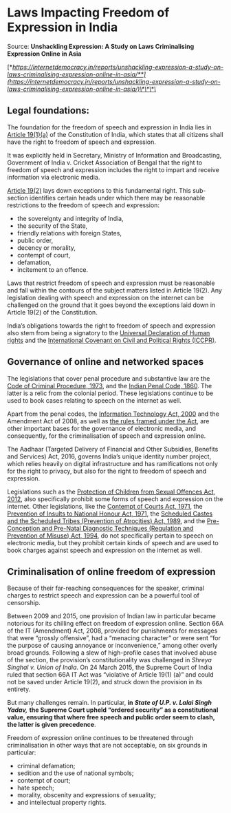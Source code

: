 # Laws Impacting Freedom of Expression in India

Source: **Unshackling Expression: A Study on Laws Criminalising Expression Online in Asia**

 [**https://internetdemocracy.in/reports/unshackling-expression-a-study-on-laws-criminalising-expression-online-in-asia/**](https://internetdemocracy.in/reports/unshackling-expression-a-study-on-laws-criminalising-expression-online-in-asia/)\*\*\*\*

## Legal foundations:

The foundation for the freedom of speech and expression in India lies in [Article 19\(1\)\(a\)](https://indiankanoon.org/doc/1218090/) of the Constitution of India, which states that all citizens shall have the right to freedom of speech and expression.

It was explicitly held in Secretary, Ministry of Information and Broadcasting, Government of India v. Cricket Association of Bengal that the right to freedom of speech and expression includes the right to impart and receive information via electronic media.

[Article 19\(2\)](https://indiankanoon.org/doc/1218090/) lays down exceptions to this fundamental right. This sub-section identifies certain heads under which there may be reasonable restrictions to the freedom of speech and expression:

* the sovereignty and integrity of India,
* the security of the State,
* friendly relations with foreign States,
* public order,
* decency or morality,
* contempt of court,
* defamation,
* incitement to an offence.

Laws that restrict freedom of speech and expression must be reasonable and fall within the contours of the subject matters listed in Article 19\(2\). Any legislation dealing with speech and expression on the internet can be challenged on the ground that it goes beyond the exceptions laid down in Article 19\(2\) of the Constitution.

India’s obligations towards the right to freedom of speech and expression also stem from being a signatory to the [Universal Declaration of Human rights](https://www.un.org/en/universal-declaration-human-rights/) and the [International Covenant on Civil and Political Rights \(ICCPR\)](https://www.ohchr.org/en/professionalinterest/pages/ccpr.aspx). 

## Governance of online and networked spaces

The legislations that cover penal procedure and substantive law are the [Code of Criminal Procedure, 1973](https://indiankanoon.org/doc/445276/), and the [Indian Penal Code, 1860](https://indiankanoon.org/doc/1569253/). The latter is a relic from the colonial period. These legislations continue to be used to book cases relating to speech on the internet as well.

Apart from the penal codes, the [Information Technology Act, 2000](https://indiankanoon.org/doc/1965344/) and the Amendment Act of 2008, as well as [the rules framed under the Act](https://meity.gov.in/content/rules-information-technology-act-2000), are other important bases for the governance of electronic media, and consequently, for the criminalisation of speech and expression online.

The Aadhaar \(Targeted Delivery of Financial and Other Subsidies, Benefits and Services\) Act, 2016, governs India’s unique identity number project, which relies heavily on digital infrastructure and has ramifications not only for the right to privacy, but also for the right to freedom of speech and expression.

Legislations such as the [Protection of Children from Sexual Offences Act, 2012](https://www.ncpcr.gov.in/index1.php?lang=1&level=0&linkid=23&lid=593), also specifically prohibit some forms of speech and expression on the internet. Other legislations, like the [Contempt of Courts Act, 1971](https://indiankanoon.org/doc/1396751/), the [Prevention of Insults to National Honour Act, 1971](https://indiankanoon.org/doc/1592411/), the [Scheduled Castes and the Scheduled Tribes \(Prevention of Atrocities\) Act, 1989](https://indiankanoon.org/doc/25085007/), and the [Pre-Conception and Pre-Natal Diagnostic Techniques \(Regulation and Prevention of Misuse\) Act, 1994](https://indiankanoon.org/doc/195755613/), do not specifically pertain to speech on electronic media, but they prohibit certain kinds of speech and are used to book charges against speech and expression on the internet as well. 

## **C**riminalisation of online freedom of expression

Because of their far-reaching consequences for the speaker, criminal charges to restrict speech and expression can be a powerful tool of censorship.

Between 2009 and 2015, one provision of Indian law in particular became notorious for its chilling effect on freedom of expression online. Section 66A of the IT \(Amendment\) Act, 2008, provided for punishments for messages that were “grossly offensive”, had a “menacing character” or were sent “for the purpose of causing annoyance or inconvenience,” among other overly broad grounds. Following a slew of high-profile cases that involved abuse of the section, the provision’s constitutionality was challenged in _Shreya Singhal v. Union of India_. On 24 March 2015, the Supreme Court of India ruled that section 66A IT Act was “violative of Article 19\(1\) \(a\)” and could not be saved under Article 19\(2\), and struck down the provision in its entirety.

But many challenges remain. In particular, **in** _**State of U.P. v. Lalai Singh Yadav,**_ **the Supreme Court upheld “ordered security” as a constitutional value, ensuring that where free speech and public order seem to clash, the latter is given precedence**.

Freedom of expression online continues to be threatened through criminalisation in other ways that are not acceptable, on six grounds in particular:

* criminal defamation;
* sedition and the use of national symbols;
* contempt of court;
* hate speech;
* morality, obscenity and expressions of sexuality;
* and intellectual property rights.

